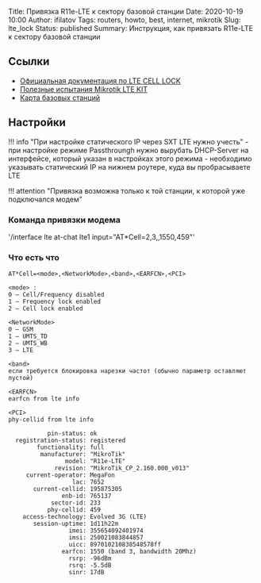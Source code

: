 Title: Привязка R11e-LTE к сектору базовой станции
Date: 2020-10-19 10:00
Author: ifilatov
Tags: routers, howto, best, internet, mikrotik
Slug: lte_lock
Status: published
Summary: Инструкция, как привязать R11e-LTE к сектору базовой станции

## Ссылки
- [Официальная документация по LTE CELL LOCK](https://wiki.mikrotik.com/wiki/Manual:Interface/LTE#Using_Cell_lock)
- [Полезные испытания Mikrotik LTE KIT](https://asp24.com.ua/blog/polevye-ispytaniya-mikrotik-sxt-lte-kit/?utm_source=rss&utm_medium=rss&utm_campaign=polevye-ispytaniya-mikrotik-sxt-lte-kit)
- [Карта базовых станций](https://www.cellmapper.net/map)

## Настройки

!!! info "При настройке статического IP через SXT LTE нужно учесть"
    - при настройке режиме Passthroungh нужно вырубать DHCP-Server на интерфейсе, который указан в настройках этого режима
    - необходимо указывать статический IP на нижнем роутере, куда вы пробрасываете LTE
    
!!! attention "Привязка возможна только к той станции, к которой уже подключался модем"

### Команда привязки модема

'/interface lte at-chat lte1 input="AT*Cell=2,3,,1550,459"'

### Что есть что

```
AT*Cell=<mode>,<NetworkMode>,<band>,<EARFCN>,<PCI>

<mode> :
0 – Cell/Frequency disabled
1 – Frequency lock enabled
2 – Cell lock enabled

<NetworkMode>
0 – GSM
1 – UMTS_TD
2 – UMTS_WB
3 – LTE

<band>
если требуется блокировка нарезки частот (обычно параметр оставляют пустой)

<EARFCN>
earfcn from lte info

<PCI>
phy-cellid from lte info

           pin-status: ok
  registration-status: registered
        functionality: full
         manufacturer: "MikroTik"
                model: "R11e-LTE"
             revision: "MikroTik_CP_2.160.000_v013"
     current-operator: MegaFon
                  lac: 7652
       current-cellid: 195875305
               enb-id: 765137
            sector-id: 233
           phy-cellid: 459
    access-technology: Evolved 3G (LTE)
       session-uptime: 1d11h22m
                 imei: 355654092401974
                 imsi: 250021083844857
                 uicc: 897010210838548578ff
               earfcn: 1550 (band 3, bandwidth 20Mhz)
                 rsrp: -96dBm
                 rsrq: -5.5dB
                 sinr: 17dB
```
